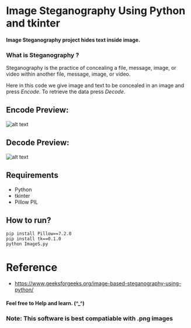 # Image Steganography Using Python and tkinter

#### Image Steganography project hides text inside image. 
###  What is Steganography ?
Steganography is the practice of concealing a file, message, image, or video within another file, message, image, or video.


Here in this code we give image and text to be concealed in an image and press *Encode*. To  retrieve the data press *Decode*.
## Encode Preview:
![alt text](https://github.com/sp-avi/Image-Steganography/blob/main/Image%20Steganography/raw/Encode.gif)
## Decode Preview:
![alt text](https://github.com/sp-avi/Image-Steganography/blob/main/Image%20Steganography/raw/Decode.gif)
 
 ## Requirements
 * Python
 * tkinter
 * Pillow PIL 

 ## How to run?
 ```
 pip install Pillow==7.2.0 
 pip install tk==0.1.0
 python ImageS.py
 ```

# Reference
* https://www.geeksforgeeks.org/image-based-steganography-using-python/

#### Feel free to Help and learn. (^_^)
### Note: This software is best compatiable with .png images 
